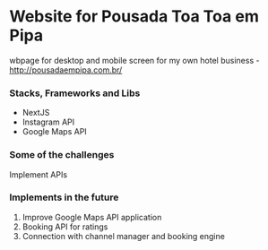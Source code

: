 # Website for Pousada Toa Toa em Pipa

wbpage for desktop and mobile screen for my own hotel business - http://pousadaempipa.com.br/ 
  
### Stacks, Frameworks and Libs
  - NextJS
  - Instagram API
  - Google Maps API

    
### Some of the challenges
Implement APIs

### Implements in the future
  1. Improve Google Maps API application
  2. Booking API for ratings
  3. Connection with channel manager and booking engine
